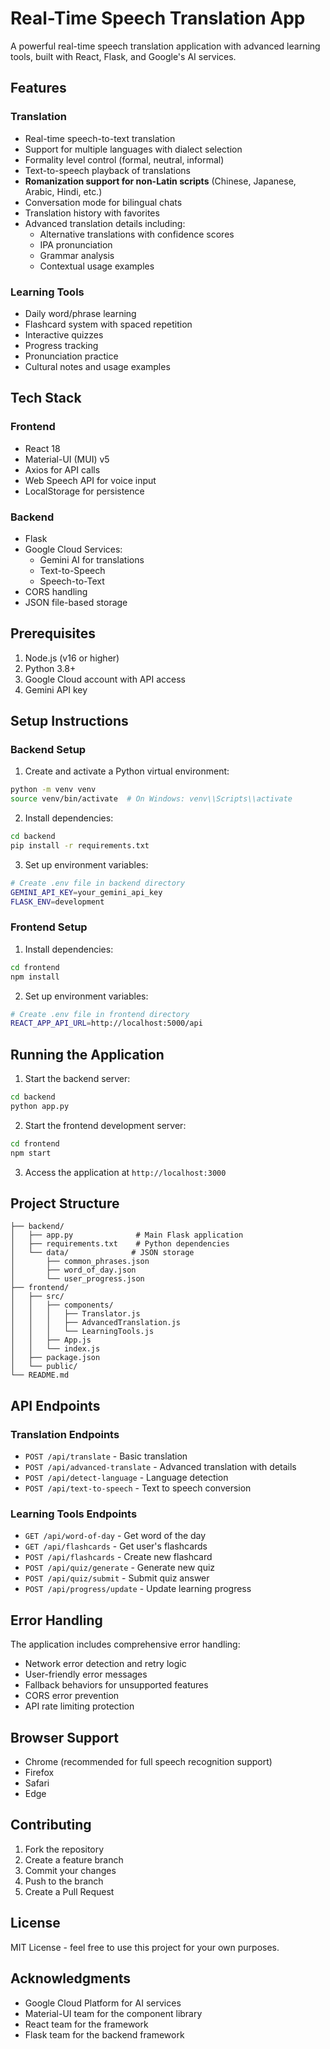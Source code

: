 # Real-Time Speech Translation App

A powerful real-time speech translation application with advanced learning tools, built with React, Flask, and Google's AI services.

## Features

### Translation
- Real-time speech-to-text translation
- Support for multiple languages with dialect selection
- Formality level control (formal, neutral, informal)
- Text-to-speech playback of translations
- **Romanization support for non-Latin scripts** (Chinese, Japanese, Arabic, Hindi, etc.)
- Conversation mode for bilingual chats
- Translation history with favorites
- Advanced translation details including:
  - Alternative translations with confidence scores
  - IPA pronunciation
  - Grammar analysis
  - Contextual usage examples

### Learning Tools
- Daily word/phrase learning
- Flashcard system with spaced repetition
- Interactive quizzes
- Progress tracking
- Pronunciation practice
- Cultural notes and usage examples

## Tech Stack

### Frontend
- React 18
- Material-UI (MUI) v5
- Axios for API calls
- Web Speech API for voice input
- LocalStorage for persistence

### Backend
- Flask
- Google Cloud Services:
  - Gemini AI for translations
  - Text-to-Speech
  - Speech-to-Text
- CORS handling
- JSON file-based storage

## Prerequisites

1. Node.js (v16 or higher)
2. Python 3.8+
3. Google Cloud account with API access
4. Gemini API key

## Setup Instructions

### Backend Setup

1. Create and activate a Python virtual environment:
```bash
python -m venv venv
source venv/bin/activate  # On Windows: venv\\Scripts\\activate
```

2. Install dependencies:
```bash
cd backend
pip install -r requirements.txt
```

3. Set up environment variables:
```bash
# Create .env file in backend directory
GEMINI_API_KEY=your_gemini_api_key
FLASK_ENV=development
```

### Frontend Setup

1. Install dependencies:
```bash
cd frontend
npm install
```

2. Set up environment variables:
```bash
# Create .env file in frontend directory
REACT_APP_API_URL=http://localhost:5000/api
```

## Running the Application

1. Start the backend server:
```bash
cd backend
python app.py
```

2. Start the frontend development server:
```bash
cd frontend
npm start
```

3. Access the application at `http://localhost:3000`

## Project Structure

```
├── backend/
│   ├── app.py              # Main Flask application
│   ├── requirements.txt    # Python dependencies
│   └── data/              # JSON storage
│       ├── common_phrases.json
│       ├── word_of_day.json
│       └── user_progress.json
├── frontend/
│   ├── src/
│   │   ├── components/
│   │   │   ├── Translator.js
│   │   │   ├── AdvancedTranslation.js
│   │   │   └── LearningTools.js
│   │   ├── App.js
│   │   └── index.js
│   ├── package.json
│   └── public/
└── README.md
```

## API Endpoints

### Translation Endpoints
- `POST /api/translate` - Basic translation
- `POST /api/advanced-translate` - Advanced translation with details
- `POST /api/detect-language` - Language detection
- `POST /api/text-to-speech` - Text to speech conversion

### Learning Tools Endpoints
- `GET /api/word-of-day` - Get word of the day
- `GET /api/flashcards` - Get user's flashcards
- `POST /api/flashcards` - Create new flashcard
- `POST /api/quiz/generate` - Generate new quiz
- `POST /api/quiz/submit` - Submit quiz answer
- `POST /api/progress/update` - Update learning progress

## Error Handling

The application includes comprehensive error handling:
- Network error detection and retry logic
- User-friendly error messages
- Fallback behaviors for unsupported features
- CORS error prevention
- API rate limiting protection

## Browser Support

- Chrome (recommended for full speech recognition support)
- Firefox
- Safari
- Edge

## Contributing

1. Fork the repository
2. Create a feature branch
3. Commit your changes
4. Push to the branch
5. Create a Pull Request

## License

MIT License - feel free to use this project for your own purposes.

## Acknowledgments

- Google Cloud Platform for AI services
- Material-UI team for the component library
- React team for the framework
- Flask team for the backend framework 